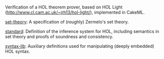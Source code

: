 Verification of a HOL theorem prover, based on HOL Light
(http://www.cl.cam.ac.uk/~jrh13/hol-light/), implemented in CakeML.

[set-theory](set-theory):
A specification of (roughly) Zermelo's set theory.

[standard](standard):
Definition of the inference system for HOL, including semantics in set theory
and proofs of soundness and consistency.

[syntax-lib](syntax-lib):
Auxiliary definitions used for manipulating (deeply embedded) HOL syntax.
